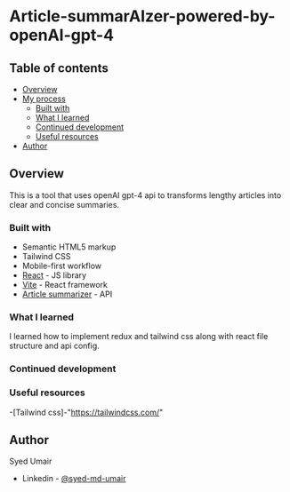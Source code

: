 # Article-summarAIzer-powered-by-openAI-gpt-4
## Table of contents

- [Overview](#overview)
- [My process](#my-process)
  - [Built with](#built-with)
  - [What I learned](#what-i-learned)
  - [Continued development](#continued-development)
  - [Useful resources](#useful-resources)
- [Author](#author)



## Overview
This is a tool that uses openAI gpt-4 api to transforms lengthy articles  into clear and concise summaries.

### Built with
- Semantic HTML5 markup
- Tailwind CSS
- Mobile-first workflow
- [React](https://reactjs.org/) - JS library
- [Vite](https://vitejs.dev/) - React framework
- [Article summarizer](https://rapidapi.com/restyler/api/article-extractor-and-summarizer/) - API


### What I learned

I learned how to implement redux and tailwind css along with react file structure and api config.
### Continued development

### Useful resources

-[Tailwind css]-"https://tailwindcss.com/"


## Author
Syed Umair

- Linkedin - [@syed-md-umair](https://www.linkedin.com/in/syed-md-umair/)
